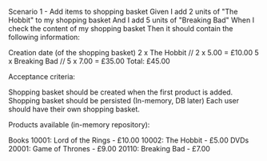 Scenario 1 - Add items to shopping basket
Given I add 2 units of "The Hobbit" to my shopping basket
And I add 5 units of "Breaking Bad"
When I check the content of my shopping basket
Then it should contain the following information:

Creation date (of the shopping basket)
2 x The Hobbit // 2 x 5.00 = £10.00
5 x Breaking Bad // 5 x 7.00 = £35.00
Total: £45.00

Acceptance criteria:

Shopping basket should be created when the first product is added.
Shopping basket should be persisted (In-memory, DB later)
Each user should have their own shopping basket.

Products available (in-memory repository):

Books
10001: Lord of the Rings - £10.00
10002: The Hobbit - £5.00
DVDs
20001: Game of Thrones - £9.00
20110: Breaking Bad - £7.00

